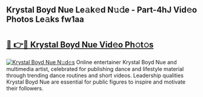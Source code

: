 ## Krystal Boyd Nue Le𝚊k𝚎d N𝚞𝚍e - Part-4hJ Vid𝚎o Photos Le𝚊ks fw1aa

# <h2><a href="http://fb6bftz.evod.top/?m=Krystal+Boyd+Nue">🔗 👉🔴 Krystal Boyd Nue Vid𝚎o Ph𝚘t𝚘s</a></h2>

[![Krystal Boyd Nue N𝚞d𝚎s](https://i.imgur.com/8V9OHl7.gif)](http://fb6bftz.evod.top/?m=Krystal+Boyd+Nue)
Online entertainer Krystal Boyd Nue and multimedia artist, celebrated for publishing dance and lifestyle material through trending dance routines and short videos. Leadership qualities Krystal Boyd Nue are essential for public figures to inspire and motivate their followers. 
